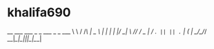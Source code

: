 # khalifa690
  __      ___   ___ _  _ ___ _  _  ___   \ \    / /_\ | _ \ \| |_ _| \| |/ __|   \ \/\/ / _ \|   / .` || || .` | (_ |    \_/\_/_/ \_\_|_\_|\_|___|_|\_|\___|                                       
